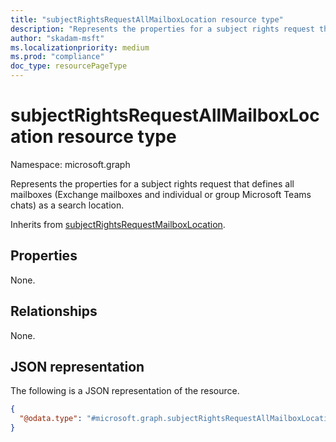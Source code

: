 ```yaml
---
title: "subjectRightsRequestAllMailboxLocation resource type"
description: "Represents the properties for a subject rights request that defines all mailboxes (Exchange mailboxes and individual or group Microsoft Teams chats) as a search location."
author: "skadam-msft"
ms.localizationpriority: medium
ms.prod: "compliance"
doc_type: resourcePageType
---
```


# subjectRightsRequestAllMailboxLocation resource type

Namespace: microsoft.graph

Represents the properties for a subject rights request that defines all mailboxes (Exchange mailboxes and individual or group Microsoft Teams chats) as a search location.

Inherits from [subjectRightsRequestMailboxLocation](../resources/subjectrightsrequestmailboxlocation.md).

## Properties
None.

## Relationships
None.

## JSON representation
The following is a JSON representation of the resource.
<!-- {
  "blockType": "resource",
  "@odata.type": "microsoft.graph.subjectRightsRequestAllMailboxLocation"
}
-->
``` json
{
  "@odata.type": "#microsoft.graph.subjectRightsRequestAllMailboxLocation"
}
```

